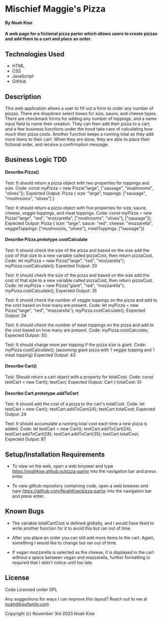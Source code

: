 

# Mischief Maggie's Pizza

#### By Noah Kise

#### A web page for a fictional pizza parlor which allows users to create pizzas and add them to a cart and place an order.

## Technologies Used

* HTML
* CSS
* JavaScript
* GitHub

## Description

This web application allows a user to fill out a form to order any number of pizzas.  There are dropdown select boxes for size, sauce, and cheese types.  There are checkmark forms for adding any number of toppings, and a name input field to name their creation.  They can then add their pizza to a cart, and a few business functions under the hood take care of calculating how much their pizza costs.  Another function keeps a running total as they add more items to their cart.  When they are done, they are able to place their fictional order, and receive a confirmation message.

## Business Logic TDD

#### Describe Pizza()

Test: It should return a pizza object with two properties for toppings and size.
Code: const myPizza = new Pizza("large", ["sausage", "mushrooms", "olives"]);
Expected Output: Pizza { size: "large", toppings: ["sausage", "mushrooms", "olives"] }

Test: It should return a pizza object with five properties for size, sauce, cheese, veggie toppings, and meat toppings.
Code: const myPizza = new Pizza("large", "red", "mozzarellla", ["mushrooms", "olives"], ["sausage"]);
Expected Output: Pizza { size: "large", sauce: "red", cheese: "mozzarella", veggieToppings: ["mushrooms, "olives"], meatToppings: ["sausage"]}

#### Describe Pizza.prototype.costCalculate

Test: It should check the size of the pizza and based on the size add the cost of that size to a new variable called pizzaCost, then return pizzaCost.
Code: let myPizza = new Pizza("large", "red", "mozzarella");
      myPizza.costCalculate();
Expected Output: 20

Test:  It should check the size of the pizza and based on the size add the cost of that size to a new variable called pizzaCost, then return pizzaCost.
Code: let myPizza = new Pizza("giant", "red", "mozzarella");
      myPizza.costCalculate();
Expected Output: 35

Test: It should check the number of veggie toppings on the pizza and add to the cost based on how many are present.
Code: let myPizza = new Pizza("large", "red", "mozzarella");
      myPizza.costCalculate();
Expected Output: 24

Test: It should check the number of meat toppings on the pizza and add to the cost based on how many are present.
Code: myPizza.costCalculate;
Expected Output: 30;

Test: It should charge more per topping if the pizza size is giant.
Code: myPizza.costCalculate(); (assuming giant pizza with 1 veggie topping and 1 meat topping)
Expected Output: 43

#### Describe Cart()

Test: Should return a cart object with a property for totalCost.
Code: const testCart = new Cart();
      testCart;
Expected Output: Cart { totalCost: 0}


#### Describe Cart.prototype.addToCart

Test: It should add the cost of a pizza to the cart's totalCost.
Code: let testCart = new Cart();
      testCart.addToCart(24);
      testCart.totalCost;
Expected Output: 24

Test: It should accumulate a running total cost each time a new pizza is added.
Code: let testCart = new Cart();
      testCart.addToCart(24);
      testCart.addToCart(28);
      testCart.addToCart(35);
      testCart.totalCost;
Expected Output: 87

## Setup/Installation Requirements

* To view on the web, open a web broswer and type https://noahkise.github.io/pizza-parlor into the navigation bar and press enter.

* To view github repository containing code, open a web browser and type https://github.com/NoahKise/pizza-parlor into the navigation bar and press enter.

## Known Bugs

* The variable totalCartCost is defined globally, and I would have liked to write another function for it to avoid this but ran out of time.

* After you place an order you can still add more items to the cart. Again, something I would like to change but ran out of time.

* If vegan mozzarella is selected as the cheese, it is displayed in the cart without a space between vegan and mozzarella, further formatting is required that I didn't notice until too late.

## License

Code Licensed under GPL

Any suggestions for ways I can improve this layout? Reach out to me at noah@kisefamily.com

Copyright (c) November 3rd 2023 Noah Kise